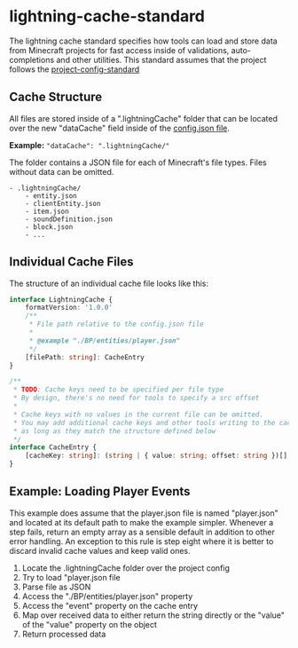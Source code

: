 # lightning-cache-standard

The lightning cache standard specifies how tools can load and store data from Minecraft projects for fast access inside of validations, auto-completions and other utilities.
This standard assumes that the project follows the [project-config-standard](https://github.com/bridge-core/project-config-standard)

## Cache Structure

All files are stored inside of a ".lightningCache" folder that can be located over the new "dataCache" field inside of the [config.json file](https://github.com/bridge-core/project-config-standard).

**Example:** `"dataCache": ".lightningCache/"`

The folder contains a JSON file for each of Minecraft's file types. Files without data can be omitted.

```
- .lightningCache/
    - entity.json
    - clientEntity.json
    - item.json
    - soundDefinition.json
    - block.json
    - ...
```

## Individual Cache Files

The structure of an individual cache file looks like this:

```typescript
interface LightningCache {
	formatVersion: '1.0.0'
	/**
	 * File path relative to the config.json file
	 *
	 * @example "./BP/entities/player.json"
	 */
	[filePath: string]: CacheEntry
}

/**
 * TODO: Cache keys need to be specified per file type
 * By design, there's no need for tools to specify a src offset
 *
 * Cache keys with no values in the current file can be omitted.
 * You may add additional cache keys and other tools writing to the cache need to keep them
 * as long as they match the structure defined below
 */
interface CacheEntry {
	[cacheKey: string]: (string | { value: string; offset: string })[]
}
```

## Example: Loading Player Events

This example does assume that the player.json file is named "player.json" and located at its default path to make the example simpler. Whenever a step fails, return an empty array as a sensible default in addition to other error handling. An exception to this rule is step eight where it is better to discard invalid cache values and keep valid ones.

1. Locate the .lightningCache folder over the project config
2. Try to load "player.json file
3. Parse file as JSON
4. Access the "./BP/entities/player.json" property
5. Access the "event" property on the cache entry
6. Map over received data to either return the string directly or the "value" of the "value" property on the object
7. Return processed data

